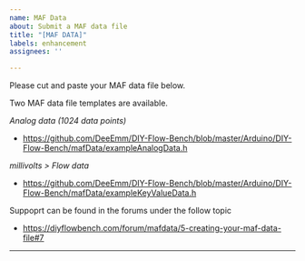 ```yaml
---
name: MAF Data
about: Submit a MAF data file
title: "[MAF DATA]"
labels: enhancement
assignees: ''

---
```


Please cut and paste your MAF data file below.

Two MAF data file templates are available.

_Analog data (1024 data points)_
- https://github.com/DeeEmm/DIY-Flow-Bench/blob/master/Arduino/DIY-Flow-Bench/mafData/exampleAnalogData.h

_millivolts > Flow data_
- https://github.com/DeeEmm/DIY-Flow-Bench/blob/master/Arduino/DIY-Flow-Bench/mafData/exampleKeyValueData.h

Suppoprt can be found in the forums under the follow topic
- https://diyflowbench.com/forum/mafdata/5-creating-your-maf-data-file#7

***